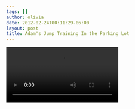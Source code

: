 ```yaml
---
tags: []
author: olivia
date: 2012-02-24T00:11:29-06:00
layout: post
title: Adam's Jump Training In the Parking Lot
---
```


<video controls src="/media/lzvvv5wn7u1qga9s2_r1.mov"></video>
